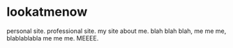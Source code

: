 # lookatmenow
personal site. professional site. my site about me. blah blah blah, me me me, blablablabla me me me. MEEEE.
